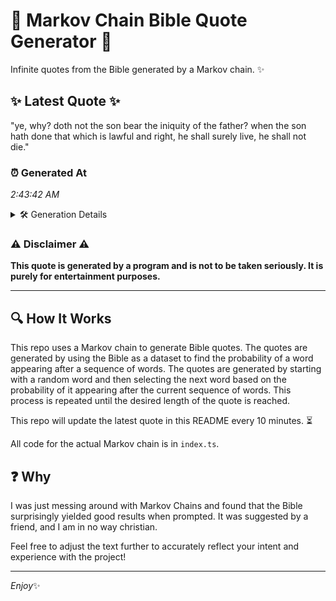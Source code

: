 # 📖 Markov Chain Bible Quote Generator 📖

Infinite quotes from the Bible generated by a Markov chain. ✨

## ✨ Latest Quote ✨
"ye, why? doth not the son bear the iniquity of the father? when the son hath done that which is lawful and right, he shall surely live, he shall not die."

### ⏰ Generated At
*2:43:42 AM*

<details>
    <summary>🛠️ Generation Details</summary>
    <p>
        <strong>🌱 Seed:</strong> ye,<br>
        <strong>🔄 Iterations:</strong> 30<br>
        <strong>📜 Context History:</strong><br>[ ye, ]: why?<br>[ ye,, why? ]: doth<br>[ ye,, why?, doth ]: not<br>[ ye,, why?, doth, not ]: the<br>[ ye,, why?, doth, not, the ]: son<br>[ ye,, why?, doth, not, the, son ]: bear<br>[ why?, doth, not, the, son, bear ]: the<br>[ doth, not, the, son, bear, the ]: iniquity<br>[ not, the, son, bear, the, iniquity ]: of<br>[ the, son, bear, the, iniquity, of ]: the<br>[ son, bear, the, iniquity, of, the ]: father?<br>[ bear, the, iniquity, of, the, father? ]: when<br>[ the, iniquity, of, the, father?, when ]: the<br>[ iniquity, of, the, father?, when, the ]: son<br>[ of, the, father?, when, the, son ]: hath<br>[ the, father?, when, the, son, hath ]: done<br>[ father?, when, the, son, hath, done ]: that<br>[ when, the, son, hath, done, that ]: which<br>[ the, son, hath, done, that, which ]: is<br>[ son, hath, done, that, which, is ]: lawful<br>[ hath, done, that, which, is, lawful ]: and<br>[ done, that, which, is, lawful, and ]: right,<br>[ that, which, is, lawful, and, right, ]: he<br>[ which, is, lawful, and, right,, he ]: shall<br>[ is, lawful, and, right,, he, shall ]: surely<br>[ lawful, and, right,, he, shall, surely ]: live,<br>[ and, right,, he, shall, surely, live, ]: he<br>[ right,, he, shall, surely, live,, he ]: shall<br>[ he, shall, surely, live,, he, shall ]: not<br>[ shall, surely, live,, he, shall, not ]: die.<br>
    </p>
</details>

### ⚠️ Disclaimer ⚠️
**This quote is generated by a program and is not to be taken seriously. It is purely for entertainment purposes.**

---

## 🔍 How It Works

This repo uses a Markov chain to generate Bible quotes. The quotes are generated by using the Bible as a dataset to find the probability of a word appearing after a sequence of words. The quotes are generated by starting with a random word and then selecting the next word based on the probability of it appearing after the current sequence of words. This process is repeated until the desired length of the quote is reached.

This repo will update the latest quote in this README every 10 minutes. ⏳

All code for the actual Markov chain is in `index.ts`.

## ❓ Why

I was just messing around with Markov Chains and found that the Bible surprisingly yielded good results when prompted. 
It was suggested by a friend, and I am in no way christian.

Feel free to adjust the text further to accurately reflect your intent and experience with the project!

---

*Enjoy*✨
